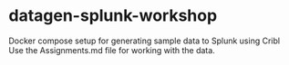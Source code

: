 # datagen-splunk-workshop
Docker compose setup for generating sample data to Splunk using Cribl
Use the Assignments.md file for working with the data.